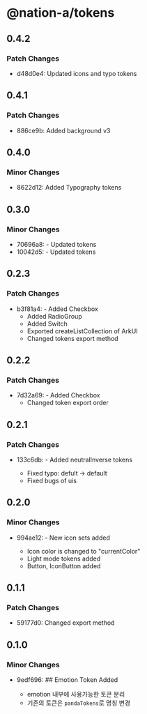 # @nation-a/tokens

## 0.4.2

### Patch Changes

- d48d0e4: Updated icons and typo tokens

## 0.4.1

### Patch Changes

- 886ce9b: Added background v3

## 0.4.0

### Minor Changes

- 8622d12: Added Typography tokens

## 0.3.0

### Minor Changes

- 70696a8: - Updated tokens
- 10042d5: - Updated tokens

## 0.2.3

### Patch Changes

- b3f81a4: - Added Checkbox
  - Added RadioGroup
  - Added Switch
  - Exported createListCollection of ArkUI
  - Changed tokens export method

## 0.2.2

### Patch Changes

- 7d32a69: - Added Checkbox
  - Changed token export order

## 0.2.1

### Patch Changes

- 133c6db: - Added neutralInverse tokens

  - Fixed typo: defult -> default
  - Fixed bugs of uis

## 0.2.0

### Minor Changes

- 994ae12: - New icon sets added

  - Icon color is changed to "currentColor"
  - Light mode tokens added
  - Button, IconButton added

## 0.1.1

### Patch Changes

- 59177d0: Changed export method

## 0.1.0

### Minor Changes

- 9edf696: ## Emotion Token Added

  - emotion 내부에 사용가능한 토큰 분리
  - 기존의 토큰은 `pandaTokens`로 명칭 변경
